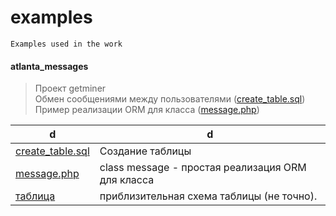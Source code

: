 # examples
    Examples used in the work


#### atlanta_messages

> Проект getminer<br>
> Обмен сообщениями между пользователями    ([create_table.sql](https://github.com/eatae/examples/blob/master/atlanta_messages/create_table.sql))<br>
> Пример реализации ORM для класса ([message.php](https://github.com/eatae/examples/blob/master/atlanta_messages/message.php))<br>




 d | d
----------------|----------------------
[create_table.sql](https://github.com/eatae/examples/blob/master/atlanta_messages/create_table.sql)| Создание таблицы
[message.php](https://github.com/eatae/examples/blob/master/atlanta_messages/message.php)| class message - простая реализация ORM для класса
[таблица](https://github.com/eatae/examples/blob/master/atlanta_messages/messages.jpg)| приблизительная схема таблицы (не точно).


